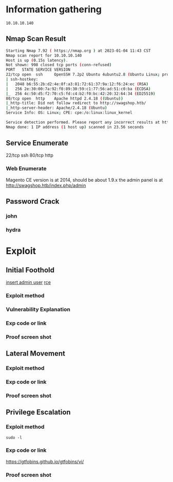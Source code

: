 # Information gathering

`10.10.10.140`

## Nmap Scan Result

``` bash
Starting Nmap 7.92 ( https://nmap.org ) at 2023-01-04 11:43 CST                                                                                      
Nmap scan report for 10.10.10.140                                                                                                                    
Host is up (0.15s latency).                                                                                                                          
Not shown: 998 closed tcp ports (conn-refused)                                                                                                       
PORT   STATE SERVICE VERSION                                                                                                                         
22/tcp open  ssh     OpenSSH 7.2p2 Ubuntu 4ubuntu2.8 (Ubuntu Linux; protocol 2.0)                                                                    
| ssh-hostkey:                                                                                                                                       
|   2048 b6:55:2b:d2:4e:8f:a3:81:72:61:37:9a:12:f6:24:ec (RSA)                                                                                       
|   256 2e:30:00:7a:92:f0:89:30:59:c1:77:56:ad:51:c0:ba (ECDSA)                                                                                      
|_  256 4c:50:d5:f2:70:c5:fd:c4:b2:f0:bc:42:20:32:64:34 (ED25519)                                                                                    
80/tcp open  http    Apache httpd 2.4.18 ((Ubuntu))                                                                                                  
|_http-title: Did not follow redirect to http://swagshop.htb/                                                                                        
|_http-server-header: Apache/2.4.18 (Ubuntu)                                                                                                         
Service Info: OS: Linux; CPE: cpe:/o:linux:linux_kernel                                                                                              
                                                                                                                                                     
Service detection performed. Please report any incorrect results at https://nmap.org/submit/ .                                                       
Nmap done: 1 IP address (1 host up) scanned in 23.56 seconds
```

## Service Enumerate

22/tcp ssh
80/tcp http

### Web Enumerate

Magento CE version is at 2014, should be about 1.9.x
the admin panel is at http://swagshop.htb/index.php/admin

## Password Crack
### john

### hydra


# Exploit

## Initial Foothold

[insert admin user](https://www.exploit-db.com/exploits/37977)
[rce](https://www.exploit-db.com/exploits/37811)

### Exploit method



### Vulnerability Explanation

### Exp code or link

### Proof screen shot



## Lateral Movement

### Exploit method

### Exp code or link

### Proof screen shot


## Privilege Escalation

### Exploit method

`sudo -l`

### Exp code or link

https://gtfobins.github.io/gtfobins/vi/

### Proof screen shot